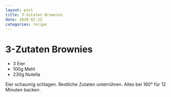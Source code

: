 ```yaml
---
layout: post
title: 3-Zutaten Brownies
date: 2020-02-22
categories: recipe
---
```

# 3-Zutaten Brownies

- 3 Eier
- 100g Mehl
- 230g Nutella

Eier schaumig schlagen.
Restliche Zutaten unterrühren.
Alles bei 160° für 12 Minuten backen.
